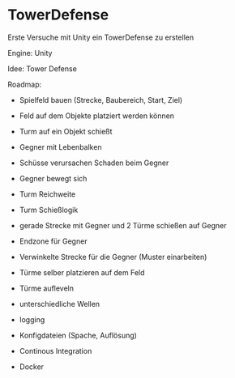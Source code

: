 # TowerDefense
Erste Versuche mit Unity ein TowerDefense zu erstellen

Engine: Unity

Idee: Tower Defense

Roadmap:

- Spielfeld bauen (Strecke, Baubereich, Start, Ziel)
- Feld auf dem Objekte platziert werden können
- Turm auf ein Objekt schießt
- Gegner mit Lebenbalken
- Schüsse verursachen Schaden beim Gegner
- Gegner bewegt sich
- Turm Reichweite
- Turm Schießlogik
- gerade Strecke mit Gegner und 2 Türme schießen auf Gegner  
- Endzone für Gegner
- Verwinkelte Strecke für die Gegner (Muster einarbeiten)
- Türme selber platzieren auf dem Feld
- Türme aufleveln
- unterschiedliche Wellen

- logging 
- Konfigdateien (Spache, Auflösung)
- Continous Integration
- Docker 
